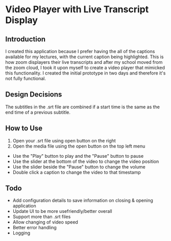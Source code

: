 # Video Player with Live Transcript Display
## Introduction
I created this application because I prefer having the all of the captions available for my lectures, with the current caption being highlighted. This is how zoom displayers their live transcripts and after my school moved from the zoom cloud, I took it upon myself to create a video player that mimicked this functionality. I created the initial prototype in two days and therefore it's not fully functional.

## Design Decisions
The subtitles in the .srt file are combined if a start time is the same as the end time of a previous subtitle. 

## How to Use
1. Open your .srt file using open button on the right
2. Open the media file using the open button on the top left menu

* Use the "Play" button to play and the "Pause" button to pause
* Use the slider at the bottom of the video to change the video position
* Use the slider beside the "Pause" button to change the volume
* Double click a caption to change the video to that timestamp

## Todo
* Add configuration details to save information on closing & opening application
* Update UI to be more usefriendly/better overall
* Support more than .srt files
* Allow changing of video speed
* Better error handling
* Logging
